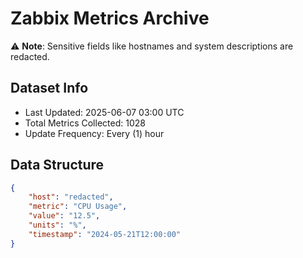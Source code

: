# Zabbix Metrics Archive

⚠️ **Note**: Sensitive fields like hostnames and system descriptions are redacted.

## Dataset Info
- Last Updated: 2025-06-07 03:00 UTC
- Total Metrics Collected: 1028
- Update Frequency: Every (1) hour

## Data Structure
```json
{
    "host": "redacted",
    "metric": "CPU Usage",
    "value": "12.5",
    "units": "%",
    "timestamp": "2024-05-21T12:00:00"
}
```
